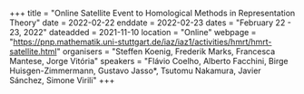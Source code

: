 +++
title = "Online Satellite Event to Homological Methods in Representation Theory"
date = 2022-02-22
enddate = 2022-02-23
dates = "February 22 - 23, 2022"
dateadded = 2021-11-10
location = "Online"
webpage = "https://pnp.mathematik.uni-stuttgart.de/iaz/iaz1/activities/hmrt/hmrt-satellite.html"
organisers = "Steffen Koenig, Frederik Marks, Francesca Mantese, Jorge Vitória"
speakers = "Flávio Coelho, Alberto Facchini, Birge Huisgen-Zimmermann, Gustavo Jasso*, Tsutomu Nakamura, Javier Sánchez, Simone Virili"
+++
